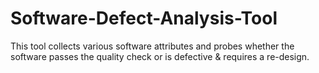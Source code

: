 # Software-Defect-Analysis-Tool
This tool collects various software attributes and probes whether the software passes the quality check or is defective &amp; requires a re-design.
